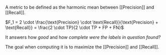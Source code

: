 A metric to be defined as the harmonic mean between [[Precision]] and [[Recall]].

$F_1 = 2 \cdot \frac{\text{Precision} \cdot \text{Recall}}{\text{Precision} + \text{Recall}} = \frac{2 \cdot TP}{2 \cdot TP + FP + FN}$

It answers how *good* and how *complete were the labels in question found?*

The goal when computing it is to maximize the [[Precision]] and [[Recall]].